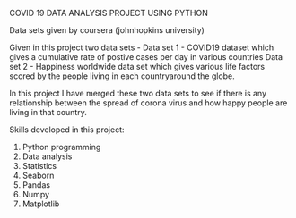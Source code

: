 COVID 19 DATA ANALYSIS PROJECT USING PYTHON

Data sets given by coursera (johnhopkins university)

Given in this project two data sets - 
Data set 1 - COVID19 dataset which gives a cumulative rate of postive cases per day in various countries
Data set 2 - Happiness worldwide data set which gives various life factors scored by the people living in each countryaround the globe.

In this project I have merged these two data sets to see if there is any relationship between the spread of corona virus and how happy people are living in that country.

Skills developed in this project:
1. Python programming
2. Data analysis
3. Statistics
4. Seaborn
5. Pandas
6. Numpy
7. Matplotlib



